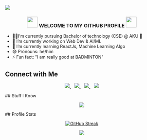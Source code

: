 <div>
  <img src="https://github.com/Anmol-Baranwal/Cool-GIFs-For-GitHub/assets/74038190/d48893bd-0757-481c-8d7e-ba3e163feae7" />
</div>

<h3 align="center">   <img src="https://user-images.githubusercontent.com/74038190/226127913-88de86d3-8437-45b9-a3b6-e746b47f655a.gif" width="35px"> WELCOME TO MY GITHUB PROFILE <img src="https://user-images.githubusercontent.com/74038190/226127913-88de86d3-8437-45b9-a3b6-e746b47f655a.gif" width="35px"></h3>

- 👨‍🎓I'm currently  pursuing Bachelor of technology (CSE) @ AKU 🏫 
- 🔭 I’m currently working on Web Dev & AI/ML
- 🌱 I’m currently learning ReactJs, Machine Learning Algo
- 😄 Pronouns: he/him
- ⚡ Fun fact: "I am really good at BADMINTON"

## Connect with Me
<p align="center">
  <a href="https://instagram.com/_mriganka_777">
    <img src="https://skillicons.dev/icons?i=instagram" />
  </a>&nbsp;&nbsp;
    <a href="https://www.linkedin.com/in/mriganka-shekhar-nath">
    <img src="https://skillicons.dev/icons?i=linkedin" />
  </a>&nbsp;&nbsp;
    <a href="https://twitter.com/@Mriganka6969">
    <img src="https://skillicons.dev/icons?i=twitter" />
  </a>&nbsp;&nbsp;
  <a href="https://discord.gg/https://discord.com/invite/bU8juQGa">
    <img src="https://skillicons.dev/icons?i=discord" />
  </a>
</p>
## Stuff I Know
<p align="center">
  <a href="https://skillicons.dev">
    <img src="https://skillicons.dev/icons?i=git,c" />
  </a>
</p>
## Profile Stats
<p align="center">
  <a href="https://git.io/streak-stats"><img src="https://github-readme-streak-stats.herokuapp.com?user=Mriganka69&theme=whatsapp-dark&border_radius=4.9&date_format=M%20j%5B%2C%20Y%5D" alt="GitHub Streak" /></a>
</p>
<p align="center">
  <a href="https://visitcount.itsvg.in">
  <img src="https://visitcount.itsvg.in/api?id=Mriganka69&label=Profile%20Views&color=0&icon=5&pretty=false" />
</a>
</p>
